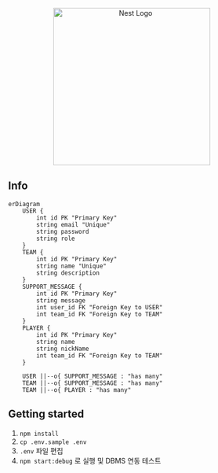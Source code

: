 <p align="center">
  <a href="https://spartacodingclub.kr/" target="blank"><img src="https://static.spartacodingclub.kr/TeamSparta-Inc/scc-frontend/assets/icons/logo-active.png" width="320" alt="Nest Logo" /></a>
</p>

## Info

```mermaid
erDiagram
    USER {
        int id PK "Primary Key"
        string email "Unique"
        string password
        string role
    }
    TEAM {
        int id PK "Primary Key"
        string name "Unique"
        string description
    }
    SUPPORT_MESSAGE {
        int id PK "Primary Key"
        string message
        int user_id FK "Foreign Key to USER"
        int team_id FK "Foreign Key to TEAM"
    }
    PLAYER {
        int id PK "Primary Key"
        string name
        string nickName
        int team_id FK "Foreign Key to TEAM"
    }

    USER ||--o{ SUPPORT_MESSAGE : "has many"
    TEAM ||--o{ SUPPORT_MESSAGE : "has many"
    TEAM ||--o{ PLAYER : "has many"
```

## Getting started

1. `npm install`
2. `cp .env.sample .env`
3. `.env` 파일 편집
4. `npm start:debug` 로 실행 및 DBMS 연동 테스트